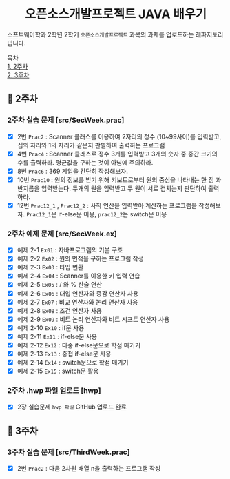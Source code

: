 <h1 align="center">오픈소스개발프로젝트 JAVA 배우기</h1>

소프트웨어학과 2학년 2학기 `오픈소스개발프로젝트` 과목의 과제를 업로드하는 레파지토리 입니다.

목차   
[1. 2주차](#bookmark-2주차)  
[2. 3주차](#bookmark-3주차)

## :bookmark: 2주차

### 2주차 실습 문제 [src/SecWeek.prac]
- [x] 2번 `Prac2` : Scanner 클래스를 이용하여 2자리의 정수 (10~99사이)를 입력받고, 십의 자리와 1의 자리가 같은지 판별하여 출력하는 프로그램   
- [x] 4번 `Prac4` : Scanner 클래스로 정수 3개를 입력받고 3개의 숫자 중 중간 크기의 수를 출력하라. 평균값을 구하는 것이 아님에 주의하라.
- [x] 8번 `Prac6` : 369 게임을 간단히 작성해보자.
- [x] 10번 `Prac10` : 원의 정보를 받기 위해 키보트로부터 원의 중심을 나타내는 한 점 과 반지름을 입력받는다. 두개의 원을 입력받고 두 원이 서로 겹치는지 판단하여 출력하라.
- [x] 12번 `Prac12_1` , `Prac12_2` : 사칙 연산을 입력받아 계산하는 프로그램을 작성해보자. `Prac12_1`은 if-else문 이용, `prac12_2`는 switch문 이용

### 2주차 예제 문제 [src/SecWeek.ex]
- [x] 예제 2-1 `Ex01` : 자바프로그램의 기본 구조
- [x] 예제 2-2 `Ex02` : 원의 면적을 구하는 프로그램 작성  
- [x] 예제 2-3 `Ex03` : 타입 변환   
- [x] 예제 2-4 `Ex04` : Scanner를 이용한 키 입력 연습   
- [x] 예제 2-5 `Ex05` : / 와 % 산술 연산
- [x] 예제 2-6 `Ex06` : 대입 연산자와 증감 연산자 사용
- [x] 예제 2-7 `Ex07` : 비교 연산자와 논리 연산자 사용
- [x] 예제 2-8 `Ex08` : 조건 연산자 사용
- [x] 예제 2-9 `Ex09` : 비트 논리 연산자와 비트 시프트 연산자 사용
- [x] 예제 2-10 `Ex10` : if문 사용
- [x] 예제 2-11 `Ex11` : if-else문 사용
- [x] 예제 2-12 `Ex12` : 다중 if-else문으로 학점 매기기
- [x] 예제 2-13 `Ex13` : 중첩 if-else문 사용
- [x] 예제 2-14 `Ex14` : switch문으로 학점 매기기
- [x] 예제 2-15 `Ex15` : switch문 활용

### 2주차 .hwp 파일 업로드 [hwp]
- [x] 2장 실습문제 `hwp 파일` GitHub 업로드 완료


## :bookmark: 3주차

### 3주차 실습 문제 [src/ThirdWeek.prac]
- [x] 2번 `Prac2` : 다음 2차원 배열 n을 출력하는 프로그램 작성
